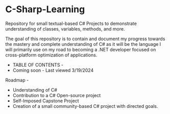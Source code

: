 # C-Sharp-Learning
Repository for small textual-based C# Projects to demonstrate understanding of classes, variables, methods, and more.


The goal of this repository is to contain and document my progress towards the mastery and complete understanding of C# as it will be the language I will primarily use on my road to becoming a .NET developer focused on cross-platform optimization of applications.

- TABLE OF CONTENTS -
- Coming soon - Last viewed 3/19/2024


Roadmap - 
- Understanding of C#
- Contribution to a C# Open-source project
- Self-Imposed Capstone Project
- Creation of a small community-based C# project with directed goals.

